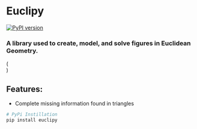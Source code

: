 # Euclipy
[![PyPI version](https://badge.fury.io/py/euclipy.svg)](https://badge.fury.io/py/euclipy)
### A library used to create, model, and solve figures in Euclidean Geometry.
(<br>)
## Features:

- Complete missing information found in triangles
```sh
# PyPi Instillation
pip install euclipy
```
